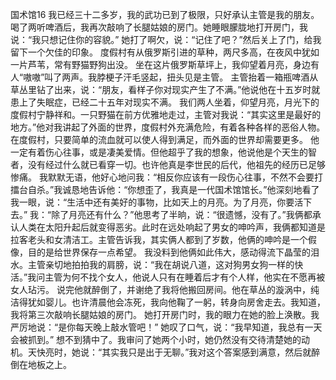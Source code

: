 国术馆16
  我已经三十二多岁，我的武功已到了极限，只好承认主管是我的朋友。喝了两听啤酒后，我再次敲响了长腿姑娘的房门。她睡眼朦胧地打开房门，我说：“我只想记住你的容貌。”    她打了啊欠，说：“记住了吧？”然后关上了门，给我留下一个欠佳的印象。  度假村有从俄罗斯引进的草种，两尺多高，在夜风中犹如一片芦苇，常有野猫野狗出没。  坐在这片俄罗斯草坪上，我仰望着月亮，身边有人“嗷嗷”叫了两声。我脖梗子汗毛竖起，扭头见是主管。      主管抬着一箱瓶啤酒从草丛里钻了出来，说：“朋友，看样子你对现实产生了不满。”他说他在十五岁时就患上了失眠症，已经二十五年对现实不满。  我们两人坐着，仰望月亮，月光下的度假村宁静祥和。一只野猫在前方优雅地走过，主管对我说：“其实这里是最好的地方。”他对我讲起了外面的世界，度假村外充满危险，有着各种各样的恶俗人物。在度假村，只要简单的流血就可以使人得到满足，而外面的世界却需要更多。  他一定有着伤心往事，或是凄美爱情。但他超乎了我的想象，他说他是个天生的智者，没有经过什么就已看穿一切。也许他真是李世民的后代，他祖先的经历已足够惨痛。  我默默无语，他好心地问我：“相反你应该有一段伤心往事，不然不会要打擂台自杀。”我诚恳地告诉他：“你想歪了，我真是一代国术馆馆长。”他深刻地看了我一眼，说：“生活中还有美好的事物，比如天上的月亮。为了月亮，你要活下去。”  我：“除了月亮还有什么？”他思考了半晌，说：“很遗憾，没有了。”我俩都承认人类在太阳升起后就变得恶劣。此时在远处响起了男女的呻吟声，我俩都知道是拉客老头和女清洁工。主管告诉我，其实俩人都到了岁数，他俩的呻吟是一个假像，目的是给世界保存一点希望。  我没料到他俩如此伟大，感动得流下晶莹的泪水。主管亲切地拍拍我的肩膀，说：“我在胡说八道，这对狗男女狗一样的快活。”我问主管为何不找个女人，他说人只有在睡着后才有个人样，他实在不愿再被女人玷污。  说完他就醉倒了，并谢绝了我将他搬回房间。他在草丛的漩涡中，纯洁得犹如婴儿。也许清晨他会冻死，我向他鞠了一躬，转身向房舍走去。我知道，我将第三次敲响长腿姑娘的房门。  她打开房门时，我的眼力在她的脸上涣散。我严厉地说：“是你每天晚上敲水管吧！”  她叹了口气，说：“我早知道，我总有一天会被抓到。”  想不到猜中了。我审问了她两个小时，她仍然没有交待清楚她的动机。天快亮时，她说：“其实我只是出于无聊。”我对这个答案感到满意，然后就醉倒在地板之上。 
